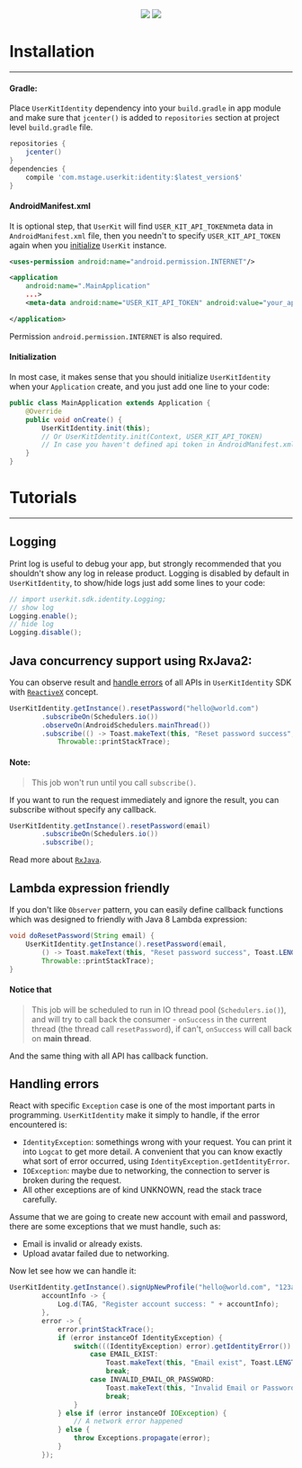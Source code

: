 <center>
<a href="https://bintray.com/mstage/mStage-SDK/LoginKit-SDK/_latestVersion"><img src="https://api.bintray.com/packages/mstage/mStage-SDK/LoginKit-SDK/images/download.svg"></img></a> <a href="#"><img src="https://circleci.com/gh/jupitervn/userKit-Android-SDK/tree/master.svg?style=shield&circle-token=0cb9923a82f369171f87d827bbc497e11b495e6d"></img></a>
</center>

# Installation
-------
#### Gradle:
Place `UserKitIdentity` dependency into your `build.gradle` in app module and make sure that `jcenter()`
is added to `repositories` section at project level `build.gradle` file.

```gradle
repositories {
    jcenter()
}
dependencies {
    compile 'com.mstage.userkit:identity:$latest_version$'
}
```

#### AndroidManifest.xml
It is optional step, that `UserKit` will find `USER_KIT_API_TOKEN`meta data
in `AndroidManifest.xml` file, then you needn't to specify `USER_KIT_API_TOKEN`
again when you [initialize](#initialization) `UserKit` instance.

```xml
<uses-permission android:name="android.permission.INTERNET"/>

<application
    android:name=".MainApplication"
    ...>
    <meta-data android:name="USER_KIT_API_TOKEN" android:value="your_api_token_here" />

</application>
```
Permission `android.permission.INTERNET` is also required.

#### Initialization
In most case, it makes sense that you should initialize `UserKitIdentity` when your `Application`
create, and you just add one line to your code:

```Java
public class MainApplication extends Application {
    @Override
    public void onCreate() {
        UserKitIdentity.init(this);
        // Or UserKitIdentity.init(Context, USER_KIT_API_TOKEN)
        // In case you haven't defined api token in AndroidManifest.xml
    }
}

```

# Tutorials
----------
## Logging
Print log is useful to debug your app, but strongly recommended that you shouldn't
show any log in release product. Logging is disabled by default in `UserKitIdentity`,
to show/hide logs just add some lines to your code:
```java
// import userkit.sdk.identity.Logging;
// show log
Logging.enable();
// hide log
Logging.disable();
```
## Java concurrency support using RxJava2:
You can observe result and [handle errors](#handling-errors) of all APIs in `UserKitIdentity` SDK
with [`ReactiveX`](http://reactivex.io/) concept.
```java
UserKitIdentity.getInstance().resetPassword("hello@world.com")
        .subscribeOn(Schedulers.io())
        .observeOn(AndroidSchedulers.mainThread())
        .subscribe(() -> Toast.makeText(this, "Reset password success", Toast.LENGTH_SHORT).show(),
            Throwable::printStackTrace);
```
#### Note:
> This job won't run until you call `subscribe()`.

If you want to run the request immediately and ignore the result, you can subscribe
without specify any callback.
```java
UserKitIdentity.getInstance().resetPassword(email)
        .subscribeOn(Schedulers.io())
        .subscribe();
```
Read more about [`RxJava`](https://github.com/ReactiveX/RxJava/wiki).

## Lambda expression friendly
If you don't like `Observer` pattern, you can easily define callback functions
which was designed to friendly with Java 8 Lambda expression:
```java
void doResetPassword(String email) {
    UserKitIdentity.getInstance().resetPassword(email,
        () -> Toast.makeText(this, "Reset password success", Toast.LENGTH_SHORT).show(),
        Throwable::printStackTrace);
}
```
#### Notice that
> This job will be scheduled to run in IO thread pool (`Schedulers.io()`), and will try to call back the consumer - `onSuccess` in the current thread (the thread call `resetPassword`), if can't, `onSuccess` will call back on **main thread**.

And the same thing with all API has callback function.
## Handling errors
React with specific `Exception` case is one of the most important parts in programming.
`UserKitIdentity` make it simply to handle, if the error encountered is:
  * `IdentityException`: somethings wrong with your request.
  You can print it into `Logcat` to get more detail. A convenient that you can know exactly
  what sort of error occurred, using `IdentityException.getIdentityError`.
  * `IOException`: maybe due to networking, the connection to server is broken during the request.
  * All other exceptions are of kind UNKNOWN, read the stack trace carefully.

Assume that we are going to create new account with email and password,
there are some exceptions that we must handle, such as:
  * Email is invalid or already exists.
  * Upload avatar failed due to networking.

Now let see how we can handle it:
```java
UserKitIdentity.getInstance().signUpNewProfile("hello@world.com", "123abc", false, null,
        accountInfo -> {
            Log.d(TAG, "Register account success: " + accountInfo);
        },
        error -> {
            error.printStackTrace();
            if (error instanceOf IdentityException) {
                switch(((IdentityException) error).getIdentityError()) {
                    case EMAIL_EXIST:
                        Toast.makeText(this, "Email exist", Toast.LENGTH_SHORT).show();
                        break;
                    case INVALID_EMAIL_OR_PASSWORD:
                        Toast.makeText(this, "Invalid Email or Password", Toast.LENGTH_SHORT).show();
                        break;
                }
            } else if (error instanceOf IOException) {
                // A network error happened
            } else {
                throw Exceptions.propagate(error);
            }
        });
```
